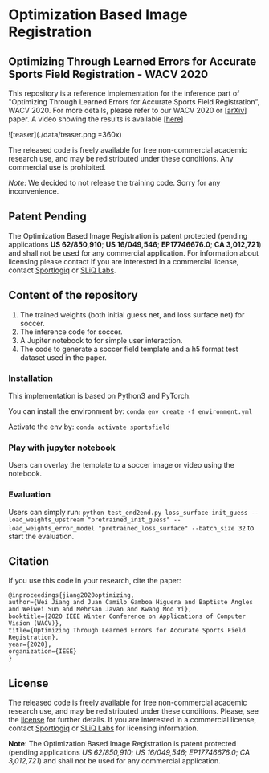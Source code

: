 # Optimization Based Image Registration

## Optimizing Through Learned Errors for Accurate Sports Field Registration - WACV 2020
This repository is a reference implementation for the inference part of "Optimizing Through Learned Errors for Accurate Sports Field Registration", WACV 2020. 
For more details, please refer to our WACV 2020 or [[arXiv](https://arxiv.org/abs/1909.08034)] paper. A video showing the results is available [[here](https://jiangwei221.github.io/vids/sportsfield/README.html)]

![teaser](./data/teaser.png =360x)

The released code is freely available for free non-commercial academic research use, and may be redistributed under these conditions. Any commercial use is prohibited.

*Note*: We decided to not release the training code. Sorry for any inconvenience.

## Patent Pending
The Optimization Based Image Registration is patent protected (pending applications **US 62/850,910**; **US 16/049,546**; **EP17746676.0**; **CA 3,012,721**) and shall not be used for any commercial application. For information about licensing please contact If you are interested in a commercial license, contact [Sportlogiq](https://sportlogiq.com) or [SLiQ Labs](https://sliqlabs.com). 

## Content of the repository
1. The trained weights (both initial guess net, and loss surface net) for soccer.
2. The inference code for soccer.
3. A Jupiter notebook to for simple user interaction.
4. The code to generate a soccer field template and a h5 format test dataset used in the paper.

### Installation

This implementation is based on Python3 and PyTorch.

You can install the environment by: ```conda env create -f environment.yml```

Activate the env by: ```conda activate sportsfield```

### Play with jupyter notebook

Users can overlay the template to a soccer image or video using the notebook.

### Evaluation

Users can simply run: `python test_end2end.py loss_surface init_guess --load_weights_upstream "pretrained_init_guess" --load_weights_error_model "pretrained_loss_surface" --batch_size 32` to start the evaluation.

## Citation
If you use this code in your research, cite the paper: 

```
@inproceedings{jiang2020optimizing,
author={Wei Jiang and Juan Camilo Gamboa Higuera and Baptiste Angles and Weiwei Sun and Mehrsan Javan and Kwang Moo Yi},
booktitle={2020 IEEE Winter Conference on Applications of Computer Vision (WACV)},
title={Optimizing Through Learned Errors for Accurate Sports Field Registration},
year={2020},
organization={IEEE}
}
```

## License
The released code is freely available for free non-commercial academic research use, and may be redistributed under these conditions. Please, see the [license](LICENSE) for further details. If you are interested in a commercial license, contact [Sportlogiq](https://sportlogiq.com) or [SLiQ Labs](https://sliqlabs.com) for licensing information. 

**Note**: The Optimization Based Image Registration is patent protected (pending applications *US 62/850,910*; *US 16/049,546*; *EP17746676.0*; *CA 3,012,721*) and shall not be used for any commercial application. 



